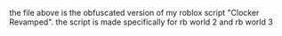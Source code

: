 the file above is the obfuscated version of my roblox script "Clocker Revamped".
the script is made specifically for rb world 2 and rb world 3
